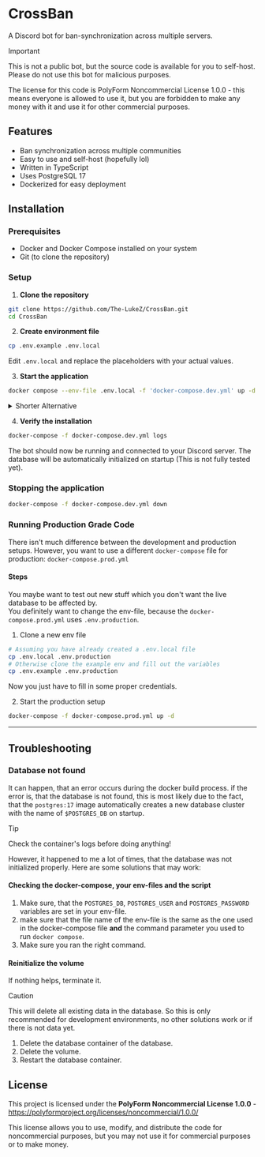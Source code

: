 # CrossBan

A Discord bot for ban-synchronization across multiple servers.

> [!IMPORTANT]
> This is not a public bot, but the source code is available for you to self-host.
> Please do not use this bot for malicious purposes.
>
> The license for this code is PolyForm Noncommercial License 1.0.0 - this means everyone is allowed to use it, but you are forbidden to make any money with it and use it for other commercial purposes.

## Features

- Ban synchronization across multiple communities
- Easy to use and self-host (hopefully lol)
- Written in TypeScript
- Uses PostgreSQL 17
- Dockerized for easy deployment

## Installation

### Prerequisites

- Docker and Docker Compose installed on your system
- Git (to clone the repository)

### Setup

1. **Clone the repository**

```bash
git clone https://github.com/The-LukeZ/CrossBan.git
cd CrossBan
```

2. **Create environment file**

```bash
cp .env.example .env.local
```

Edit `.env.local` and replace the placeholders with your actual values.

3. **Start the application**

```bash
docker compose --env-file .env.local -f 'docker-compose.dev.yml' up -d --build
```

<details>
  <summary>Shorter Alternative</summary>

Use the script from the package.json.

```bash
pnpm docker:dev
```

</details>

4. **Verify the installation**

```bash
docker-compose -f docker-compose.dev.yml logs
```

The bot should now be running and connected to your Discord server. The database will be automatically initialized on startup (This is not fully tested yet).

### Stopping the application

```bash
docker-compose -f docker-compose.dev.yml down
```

### Running Production Grade Code

There isn't much difference between the development and production setups.
However, you want to use a different `docker-compose` file for production: `docker-compose.prod.yml`

#### Steps

You maybe want to test out new stuff which you don't want the live database to be affected by.  
You definitely want to change the env-file, because the `docker-compose.prod.yml` uses `.env.production`.

1. Clone a new env file

```bash
# Assuming you have already created a .env.local file
cp .env.local .env.production
# Otherwise clone the example env and fill out the variables
cp .env.example .env.production
```

Now you just have to fill in some proper credentials.

2. Start the production setup

```bash
docker-compose -f docker-compose.prod.yml up -d
```

---

## Troubleshooting

### Database not found

It can happen, that an error occurs during the docker build process. if the error is, that the database is not found, this is most likely due to the fact, that the `postgres:17` image automatically creates a new database cluster with the name of `$POSTGRES_DB` on startup.

> [!TIP]
> Check the container's logs before doing anything!

However, it happened to me a lot of times, that the database was not initialized properly. Here are some solutions that may work:

#### Checking the docker-compose, your env-files and the script

1. Make sure, that the `POSTGRES_DB`, `POSTGRES_USER` and `POSTGRES_PASSWORD` variables are set in your env-file.
2. make sure that the file name of the env-file is the same as the one used in the docker-compose file **and** the command parameter you used to run `docker compose`.
3. Make sure you ran the right command.

#### Reinitialize the volume

If nothing helps, terminate it.

> [!CAUTION]
> This will delete all existing data in the database. So this is only recommended for development environments, no other solutions work or if there is not data yet.

1. Delete the database container of the database.
2. Delete the volume.
3. Restart the database container.

## License

This project is licensed under the **PolyForm Noncommercial License 1.0.0** - <https://polyformproject.org/licenses/noncommercial/1.0.0/>

This license allows you to use, modify, and distribute the code for noncommercial purposes, but you may not use it for commercial purposes or to make money.
